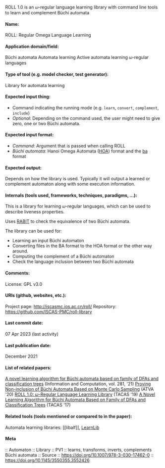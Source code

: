 ROLL 1.0 is an 𝜔-regular language learning library with command line tools to learn and complement Büchi automata

#### Name:
ROLL: Regular Omega Language Learning

#### Application domain/field:
Büchi automata
Automata learning
Active automata learning
𝜔-regular languages

#### Type of tool (e.g. model checker, test generator):
Library for automata learning

#### Expected input thing:
- Command indicating the running mode (e.g. `learn`, `convert`, `complement`, `include`)
- *Optional*: Depending on the command used, the user might need to give zero, one or two Büchi automata.

#### Expected input format:
- *Command*: Argument that is passed when calling ROLL
- *Büchi automata*: Hanoi Omega Automata ([HOA](../../Formats/HOA.md)) format and the [ba](../../Formats/ba.md) format

#### Expected output:
Depends on how the library is used. Typically it will output a learned or complement automaton along with some execution information.

#### Internals (tools used, frameworks, techniques, paradigms, ...):
This is a library for learning 𝜔-regular languages, which can be used to describe liveness properties.

Uses [RABIT](RABIT.md) to check the equivalence of two Büchi automata.

The library can be used for:
- Learning an input Büchi automaton
- Converting files in the BA format to the HOA format or the other way around.
- Computing the complement of a Büchi automaton
- Check the language inclusion between two Büchi automata

#### Comments:
License: GPL v3.0

#### URIs (github, websites, etc.):
Project page: http://iscasmc.ios.ac.cn/roll/
Repository: https://github.com/ISCAS-PMC/roll-library

#### Last commit date:
07 Apr 2023 (last activity)

#### Last publication date:
December 2021

#### List of related papers:
[A novel learning algorithm for Büchi automata based on family of DFAs and classification trees](https://doi.org/10.1016/j.ic.2020.104678) (Information and Computation, vol. 281, '21)
[Proving Non-inclusion of Büchi Automata Based on Monte Carlo Sampling](https://doi.org/10.1007/978-3-030-59152-6_26) (ATVA '20)
[ROLL 1.0: $\omega$-Regular Language Learning Library](https://doi.org/10.1007/978-3-030-17462-0_23) (TACAS '19)
[A Novel Learning Algorithm for Büchi Automata Based on Family of DFAs and Classification Trees](https://doi.org/10.1007/978-3-662-54577-5_12) (TACAS '17)

#### Related tools (tools mentioned or compared to in the paper):
Automata learning libraries: [[libalf]], [LearnLib](Libraries/LearnLib.md)

#### Meta
:: Automaton
:: Library
:: PV1 :: learns, transforms, inverts, complements Büchi automata
:: Source :: https://doi.org/10.1007/978-3-030-17462-0 :: https://doi.org/10.1145/3550355.3552426
